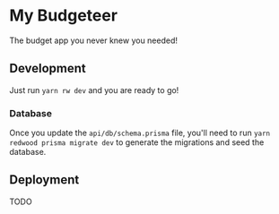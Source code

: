 # My Budgeteer

The budget app you never knew you needed!

## Development

Just run `yarn rw dev` and you are ready to go!

### Database

Once you update the `api/db/schema.prisma` file, you'll need to run `yarn redwood prisma migrate dev` to generate the migrations and seed the database.

## Deployment

TODO
